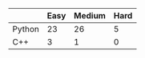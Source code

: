 |           | Easy  | Medium | Hard  |
|-----------|-------|--------|-------|
| Python    | 23    | 26     | 5     |
| C++       | 3     | 1      | 0     |  